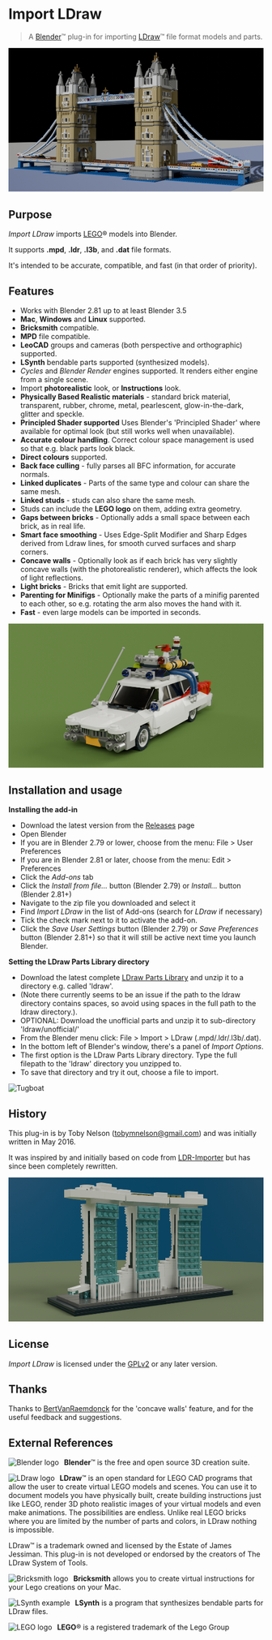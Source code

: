 # Import LDraw #

> A [Blender](https://www.blender.org)&trade; plug-in for importing [LDraw](http://www.ldraw.org)&trade; file format models and parts.

![Tower Bridge](./images/tower_960.png)

## Purpose ##
*Import LDraw* imports [LEGO](https://www.lego.com/)® models into Blender.

It supports **.mpd**, **.ldr**, **.l3b**, and **.dat** file formats.

It's intended to be accurate, compatible, and fast (in that order of priority).

## Features ##
+ Works with Blender 2.81 up to at least Blender 3.5
+ **Mac**, **Windows** and **Linux** supported.
+ **Bricksmith** compatible.
+ **MPD** file compatible.
+ **LeoCAD** groups and cameras (both perspective and orthographic) supported.
+ **LSynth** bendable parts supported (synthesized models).
+ *Cycles* and *Blender Render* engines supported. It renders either engine from a single scene.
+ Import **photorealistic** look, or **Instructions** look.
+ **Physically Based Realistic materials** - standard brick material, transparent, rubber, chrome, metal, pearlescent, glow-in-the-dark, glitter and speckle.
+ **Principled Shader supported** Uses Blender's 'Principled Shader' where available for optimal look (but still works well when unavailable).
+ **Accurate colour handling**. Correct colour space management is used so that e.g. black parts look black.
+ **Direct colours** supported.
+ **Back face culling** - fully parses all BFC information, for accurate normals.
+ **Linked duplicates** - Parts of the same type and colour can share the same mesh.
+ **Linked studs** - studs can also share the same mesh.
+ Studs can include the **LEGO logo** on them, adding extra geometry.
+ **Gaps between bricks** - Optionally adds a small space between each brick, as in real life.
+ **Smart face smoothing** - Uses Edge-Split Modifier and Sharp Edges derived from Ldraw lines, for smooth curved surfaces and sharp corners.
+ **Concave walls** - Optionally look as if each brick has very slightly concave walls (with the photorealistic renderer), which affects the look of light reflections.
+ **Light bricks** - Bricks that emit light are supported.
+ **Parenting for Minifigs** - Optionally make the parts of a minifig parented to each other, so e.g. rotating the arm also moves the hand with it.
+ **Fast** - even large models can be imported in seconds.

![Ghostbusters](./images/ghostbusters_960.png)

## Installation and usage ##

**Installing the add-in**

+ Download the latest version from the [Releases](https://github.com/TobyLobster/ImportLDraw/releases) page
+ Open Blender
+ If you are in Blender 2.79 or lower, choose from the menu: File > User Preferences
+ If you are in Blender 2.81 or later, choose from the menu: Edit > Preferences
+ Click the *Add-ons* tab
+ Click the *Install from file...* button (Blender 2.79) or *Install...* button (Blender 2.81+)
+ Navigate to the zip file you downloaded and select it
+ Find *Import LDraw* in the list of Add-ons (search for *LDraw* if necessary)
+ Tick the check mark next to it to activate the add-on.
+ Click the *Save User Settings* button (Blender 2.79) or *Save Preferences* button (Blender 2.81+) so that it will still be active next time you launch Blender.

**Setting the LDraw Parts Library directory**

+ Download the latest complete [LDraw Parts Library](http://ldraw.org/parts/latest-parts.html) and unzip it to a directory e.g. called 'ldraw'.
+ (Note there currently seems to be an issue if the path to the ldraw directory contains spaces, so avoid using spaces in the full path to the ldraw directory.).
+ OPTIONAL: Download the unofficial parts and unzip it to sub-directory 'ldraw/unofficial/'
+ From the Blender menu click: File > Import > LDraw (.mpd/.ldr/.l3b/.dat).
+ In the bottom left of Blender's window, there's a panel of *Import Options*.
+ The first option is the LDraw Parts Library directory. Type the full filepath to the 'ldraw' directory you unzipped to.
+ To save that directory and try it out, choose a file to import.

![Tugboat](./images/tugboat_960.png)

## History ##
This plug-in is by Toby Nelson (tobymnelson@gmail.com) and was initially written in May 2016.

It was inspired by and initially based on code from [LDR-Importer](https://github.com/le717/LDR-Importer) but has since been completely rewritten.

![Marina Bay Sands](./images/marina_bay_sands_960.png)

## License ##

*Import LDraw* is licensed under the [GPLv2](http://www.gnu.org/licenses/gpl-2.0.html) or any later version.

## Thanks ##
Thanks to [BertVanRaemdonck](https://github.com/BertVanRaemdonck) for the 'concave walls' feature, and for the useful feedback and suggestions.

## External References ##
<a href="https://www.blender.org/"><img align="left" src="./images/logos/blender-plain.png" alt="Blender logo" style="margin: 0px 10px 0px 0px;"/></a>

**Blender**&trade; is the free and open source 3D creation suite.<br clear=left>

<a href="http://www.ldraw.org/"><img align="left" src="./images/logos/Official_LDraw_Logo.png" alt="LDraw logo" style="margin: 0px 10px 0px 0px;"/></a>

**LDraw**&trade; is an open standard for LEGO CAD programs that allow the user to create virtual LEGO models and scenes. You can use it to document models you have physically built, create building instructions just like LEGO, render 3D photo realistic images of your virtual models and even make animations.
The possibilities are endless. Unlike real LEGO bricks where you are limited by the number of parts and colors, in LDraw nothing is impossible.

LDraw&trade; is a trademark owned and licensed by the Estate of James Jessiman. This plug-in is not developed or endorsed by the creators of The LDraw System of Tools.<br clear=left>

<a href="http://bricksmith.sourceforge.net"><img align="left" src="./images/logos/BricksmithIcon.png" alt="Bricksmith logo" style="margin: 0px 10px 0px 0px;"/></a>

**Bricksmith** allows you to create virtual instructions for your Lego creations on your Mac.<br clear=left>

<a href="http://lsynth.sourceforge.net"><img align="left" src="./images/logos/LSynthExample.png" alt="LSynth example" style="margin: 0px 10px 0px 0px;"/></a>

**LSynth** is a program that synthesizes bendable parts for LDraw files.<br clear=left>

<a href="https://www.lego.com/"><img align="left" src="./images/logos/lego.jpg" alt="LEGO logo" style="margin: 0px 10px 0px 0px;"/></a>

**LEGO**® is a registered trademark of the Lego Group<br clear=left>
